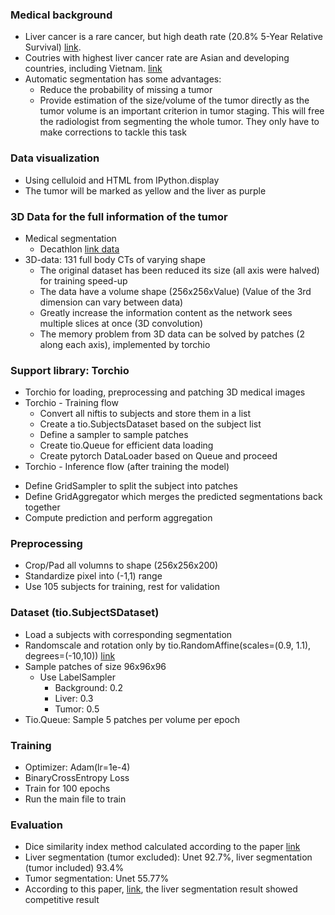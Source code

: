 ### Medical background 
* Liver cancer is a rare cancer, but high death rate (20.8% 5-Year Relative Survival) [link](https://seer.cancer.gov/statfacts/html/livibd.html#:~:text=Rate%20of%20New%20Cases%20and%20Deaths%20per%20100%2C000%3A,and%20based%20on%202015%E2%80%932019%20cases%20and%202016%E2%80%932020%20deaths.). 
* Coutries with highest liver cancer rate are Asian and developing countries, including Vietnam. [link](https://www.wcrf.org/cancer-trends/liver-cancer-statistics/) 
* Automatic segmentation has some advantages:
  + Reduce the probability of missing a tumor 
  + Provide estimation of the size/volume of the tumor directly as the tumor volume is an important criterion in tumor staging. This will free the radiologist from segmenting the whole tumor. They only have to make corrections to tackle this task 
### Data visualization
* Using celluloid and HTML from IPython.display
* The tumor will be marked as yellow and the liver as purple
### 3D Data for the full information of the tumor 
* Medical segmentation 
  + Decathlon [link data](http://medicaldecathlon.com/)
* 3D-data: 131 full body CTs of varying shape 
  + The original dataset has been reduced its size (all axis were halved) for training speed-up
  + The data have a volume shape (256x256xValue) (Value of the 3rd dimension can vary between data)
  + Greatly increase the information content as the network sees multiple slices at once (3D convolution)
  + The memory problem from 3D data can be solved by patches (2 along each axis), implemented by torchio
### Support library: Torchio
* Torchio for loading, preprocessing and patching 3D medical images 
* Torchio - Training flow
  + Convert all niftis to subjects and store them in a list 
  + Create a tio.SubjectsDataset based on the subject list
  + Define a sampler to sample patches
  + Create tio.Queue for efficient data loading 
  + Create pytorch DataLoader based on Queue and proceed
*  Torchio - Inference flow (after training the model)
  + Define GridSampler to split the subject into patches
  + Define GridAggregator which merges the predicted segmentations back together
  + Compute prediction and perform aggregation
### Preprocessing
* Crop/Pad all volumns to shape (256x256x200)
* Standardize pixel into (-1,1) range
* Use 105 subjects for training, rest for validation
### Dataset (tio.SubjectSDataset)
* Load a subjects with corresponding segmentation
* Randomscale and rotation only by tio.RandomAffine(scales=(0.9, 1.1), degrees=(-10,10)) [link](https://pytorch.org/vision/stable/generated/torchvision.transforms.RandomAffine.html)
* Sample patches of size 96x96x96
  + Use LabelSampler
    + Background: 0.2
    + Liver: 0.3
    + Tumor: 0.5
* Tio.Queue: Sample 5 patches per volume per epoch
### Training 
* Optimizer: Adam(lr=1e-4)
* BinaryCrossEntropy Loss
* Train for 100 epochs
* Run the main file to train
### Evaluation 
* Dice similarity index method calculated according to the paper [link](https://www.researchgate.net/publication/341806059_3D_Liver_and_Tumor_Segmentation_with_CNNs_Based_on_Region_and_Distance_Metrics)
* Liver segmentation (tumor excluded): Unet 92.7%, liver segmentation (tumor included) 93.4%
* Tumor segmentation: Unet 55.77% 
* According to this paper, [link](https://arxiv.org/ftp/arxiv/papers/2208/2208.13271.pdf), the liver segmentation result showed competitive result
